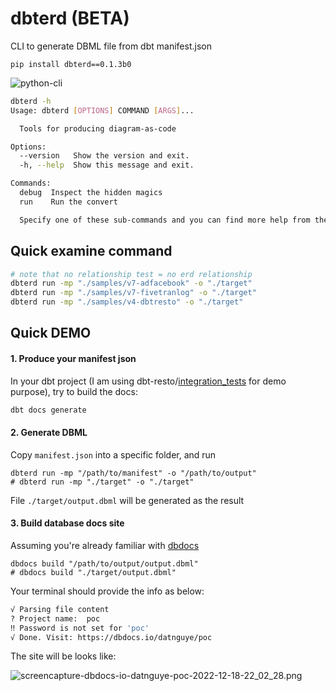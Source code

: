 # dbterd (BETA)
CLI to generate DBML file from dbt manifest.json

```
pip install dbterd==0.1.3b0
```

![python-cli](https://img.shields.io/badge/CLI-Python-FFCE3E?style=flat-square&labelColor=14354C&logo=python&logoColor=white)

```bash
dbterd -h
Usage: dbterd [OPTIONS] COMMAND [ARGS]...

  Tools for producing diagram-as-code

Options:
  --version   Show the version and exit.
  -h, --help  Show this message and exit.

Commands:
  debug  Inspect the hidden magics
  run    Run the convert

  Specify one of these sub-commands and you can find more help from there.
```

## Quick examine command
```bash
# note that no relationship test = no erd relationship
dbterd run -mp "./samples/v7-adfacebook" -o "./target"
dbterd run -mp "./samples/v7-fivetranlog" -o "./target"
dbterd run -mp "./samples/v4-dbtresto" -o "./target" 
```

## Quick DEMO
#### 1. Produce your manifest json

In your dbt project (I am using dbt-resto/[integration_tests](https://github.com/datnguye/dbt-resto) for demo purpose), try to build the docs:
```bash
dbt docs generate
```
    
#### 2. Generate DBML
Copy `manifest.json` into a specific folder, and run 
```
dbterd run -mp "/path/to/manifest" -o "/path/to/output"
# dbterd run -mp "./target" -o "./target"
```

File `./target/output.dbml` will be generated as the result

#### 3. Build database docs site
Assuming you're already familiar with [dbdocs](https://dbdocs.io/docs#installation)
```
dbdocs build "/path/to/output/output.dbml"
# dbdocs build "./target/output.dbml"
```

Your terminal should provide the info as below:
```bash
√ Parsing file content
? Project name:  poc
‼ Password is not set for 'poc'
√ Done. Visit: https://dbdocs.io/datnguye/poc
```

The site will be looks like:

![screencapture-dbdocs-io-datnguye-poc-2022-12-18-22_02_28.png](./assets/images/screencapture-dbdocs-io-datnguye-poc-2022-12-18-22_02_28.png)